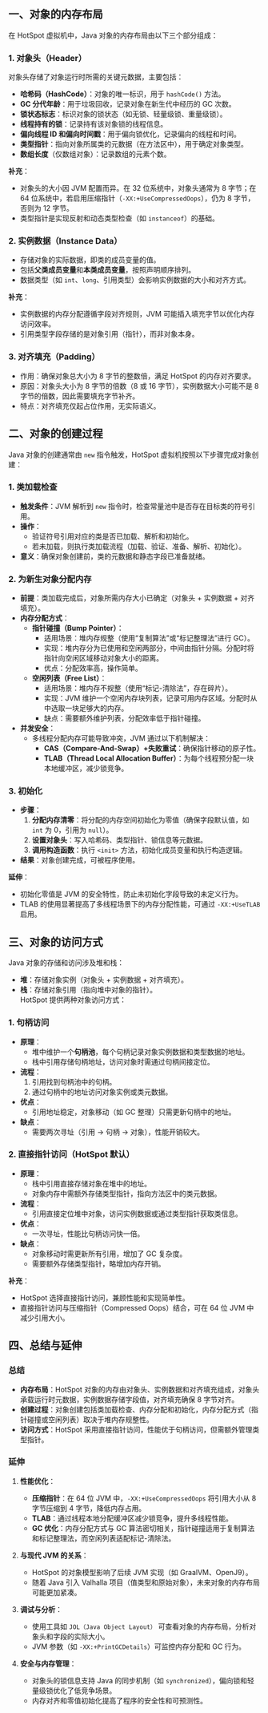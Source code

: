 
## 一、对象的内存布局

在 HotSpot 虚拟机中，Java 对象的内存布局由以下三个部分组成：

### 1. 对象头（Header）

对象头存储了对象运行时所需的关键元数据，主要包括：

- **哈希码（HashCode）**：对象的唯一标识，用于 `hashCode()` 方法。
- **GC 分代年龄**：用于垃圾回收，记录对象在新生代中经历的 GC 次数。
- **锁状态标志**：标识对象的锁状态（如无锁、轻量级锁、重量级锁）。
- **线程持有的锁**：记录持有该对象锁的线程信息。
- **偏向线程 ID 和偏向时间戳**：用于偏向锁优化，记录偏向的线程和时间。
- **类型指针**：指向对象所属类的元数据（在方法区中），用于确定对象类型。
- **数组长度**（仅数组对象）：记录数组的元素个数。

**补充**：

- 对象头的大小因 JVM 配置而异。在 32 位系统中，对象头通常为 8 字节；在 64 位系统中，若启用压缩指针（`-XX:+UseCompressedOops`），仍为 8 字节，否则为 12 字节。
- 类型指针是实现反射和动态类型检查（如 `instanceof`）的基础。

### 2. 实例数据（Instance Data）

- 存储对象的实际数据，即类的成员变量的值。
- 包括**父类成员变量**和**本类成员变量**，按照声明顺序排列。
- 数据类型（如 `int`、`long`、引用类型）会影响实例数据的大小和对齐方式。

**补充**：

- 实例数据的内存分配遵循字段对齐规则，JVM 可能插入填充字节以优化内存访问效率。
- 引用类型字段存储的是对象引用（指针），而非对象本身。

### 3. 对齐填充（Padding）

- 作用：确保对象总大小为 8 字节的整数倍，满足 HotSpot 的内存对齐要求。
- 原因：对象头大小为 8 字节的倍数（8 或 16 字节），实例数据大小可能不是 8 字节的倍数，因此需要填充字节补齐。
- 特点：对齐填充仅起占位作用，无实际语义。

## 二、对象的创建过程

Java 对象的创建通常由 `new` 指令触发，HotSpot 虚拟机按照以下步骤完成对象创建：

### 1. 类加载检查

- **触发条件**：JVM 解析到 `new` 指令时，检查常量池中是否存在目标类的符号引用。
- **操作**：
    - 验证符号引用对应的类是否已加载、解析和初始化。
    - 若未加载，则执行类加载流程（加载、验证、准备、解析、初始化）。
- **意义**：确保对象创建前，类的元数据和静态字段已准备就绪。

### 2. 为新生对象分配内存

- **前提**：类加载完成后，对象所需内存大小已确定（对象头 + 实例数据 + 对齐填充）。
- **内存分配方式**：
    - **指针碰撞（Bump Pointer）**：
        - 适用场景：堆内存规整（使用“复制算法”或“标记整理法”进行 GC）。
        - 实现：堆内存分为已使用和空闲两部分，中间由指针分隔。分配时将指针向空闲区域移动对象大小的距离。
        - 优点：分配效率高，操作简单。
    - **空闲列表（Free List）**：
        - 适用场景：堆内存不规整（使用“标记-清除法”，存在碎片）。
        - 实现：JVM 维护一个空闲内存块列表，记录可用内存区域。分配时从中选取一块足够大的内存。
        - 缺点：需要额外维护列表，分配效率低于指针碰撞。
- **并发安全**：
    - 多线程分配内存可能导致冲突，JVM 通过以下机制解决：
        - **CAS（Compare-And-Swap）+失败重试**：确保指针移动的原子性。
        - **TLAB（Thread Local Allocation Buffer）**：为每个线程预分配一块本地缓冲区，减少锁竞争。

### 3. 初始化

- **步骤**：
    1. **分配内存清零**：将分配的内存空间初始化为零值（确保字段默认值，如 `int` 为 0，引用为 `null`）。
    2. **设置对象头**：写入哈希码、类型指针、锁信息等元数据。
    3. **调用构造函数**：执行 `<init>` 方法，初始化成员变量和执行构造逻辑。
- **结果**：对象创建完成，可被程序使用。

**延伸**：

- 初始化零值是 JVM 的安全特性，防止未初始化字段导致的未定义行为。
- TLAB 的使用显著提高了多线程场景下的内存分配性能，可通过 `-XX:+UseTLAB` 启用。

## 三、对象的访问方式

Java 对象的存储和访问涉及堆和栈：

- **堆**：存储对象实例（对象头 + 实例数据 + 对齐填充）。
- **栈**：存储对象引用（指向堆中对象的指针）。  
    HotSpot 提供两种对象访问方式：

### 1. 句柄访问

- **原理**：
    - 堆中维护一个**句柄池**，每个句柄记录对象实例数据和类型数据的地址。
    - 栈中引用存储句柄地址，访问对象时需通过句柄间接定位。
- **流程**：
    1. 引用找到句柄池中的句柄。
    2. 通过句柄中的地址访问对象实例或类元数据。
- **优点**：
    - 引用地址稳定，对象移动（如 GC 整理）只需更新句柄中的地址。
- **缺点**：
    - 需要两次寻址（引用 → 句柄 → 对象），性能开销较大。

### 2. 直接指针访问（HotSpot 默认）

- **原理**：
    - 栈中引用直接存储对象在堆中的地址。
    - 对象内存中需额外存储类型指针，指向方法区中的类元数据。
- **流程**：
    - 引用直接定位堆中对象，访问实例数据或通过类型指针获取类信息。
- **优点**：
    - 一次寻址，性能比句柄访问快一倍。
- **缺点**：
    - 对象移动时需更新所有引用，增加了 GC 复杂度。
    - 需要额外存储类型指针，略增加内存开销。

**补充**：

- HotSpot 选择直接指针访问，兼顾性能和实现简单性。
- 直接指针访问与压缩指针（Compressed Oops）结合，可在 64 位 JVM 中减少引用大小。

## 四、总结与延伸

### 总结

- **内存布局**：HotSpot 对象的内存由对象头、实例数据和对齐填充组成，对象头承载运行时元数据，实例数据存储字段值，对齐填充确保 8 字节对齐。
- **创建过程**：对象创建包括类加载检查、内存分配和初始化，内存分配方式（指针碰撞或空闲列表）取决于堆内存规整性。
- **访问方式**：HotSpot 采用直接指针访问，性能优于句柄访问，但需额外管理类型指针。

### 延伸

1. **性能优化**：
    
    - **压缩指针**：在 64 位 JVM 中，`-XX:+UseCompressedOops` 将引用大小从 8 字节压缩到 4 字节，降低内存占用。
    - **TLAB**：通过线程本地分配缓冲区减少锁竞争，提升多线程性能。
    - **GC 优化**：内存分配方式与 GC 算法密切相关，指针碰撞适用于复制算法和标记整理法，而空闲列表适配标记-清除法。
2. **与现代 JVM 的关系**：
    
    - HotSpot 的对象模型影响了后续 JVM 实现（如 GraalVM、OpenJ9）。
    - 随着 Java 引入 Valhalla 项目（值类型和原始对象），未来对象的内存布局可能更加紧凑。
3. **调试与分析**：
    
    - 使用工具如 `JOL（Java Object Layout）` 可查看对象的内存布局，分析对象头和字段的实际大小。
    - JVM 参数（如 `-XX:+PrintGCDetails`）可监控内存分配和 GC 行为。
4. **安全与内存管理**：
    
    - 对象头的锁信息支持 Java 的同步机制（如 `synchronized`），偏向锁和轻量级锁优化了低竞争场景。
    - 内存对齐和零值初始化提高了程序的安全性和可预测性。
